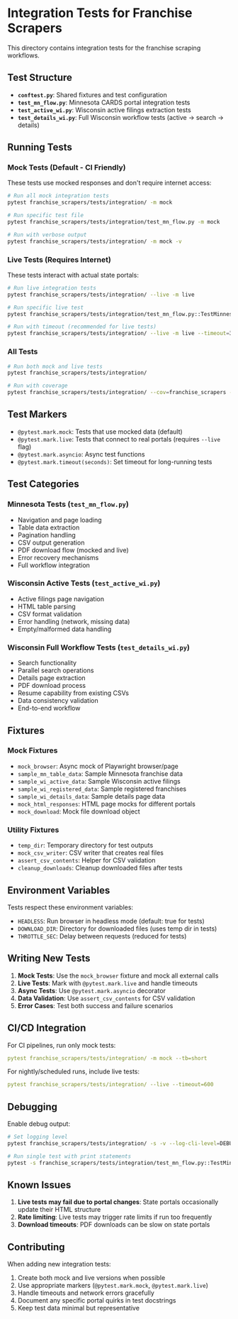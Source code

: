 # Integration Tests for Franchise Scrapers

This directory contains integration tests for the franchise scraping workflows.

## Test Structure

- **`conftest.py`**: Shared fixtures and test configuration
- **`test_mn_flow.py`**: Minnesota CARDS portal integration tests
- **`test_active_wi.py`**: Wisconsin active filings extraction tests
- **`test_details_wi.py`**: Full Wisconsin workflow tests (active -> search -> details)

## Running Tests

### Mock Tests (Default - CI Friendly)
These tests use mocked responses and don't require internet access:

```bash
# Run all mock integration tests
pytest franchise_scrapers/tests/integration/ -m mock

# Run specific test file
pytest franchise_scrapers/tests/integration/test_mn_flow.py -m mock

# Run with verbose output
pytest franchise_scrapers/tests/integration/ -m mock -v
```

### Live Tests (Requires Internet)
These tests interact with actual state portals:

```bash
# Run live integration tests
pytest franchise_scrapers/tests/integration/ --live -m live

# Run specific live test
pytest franchise_scrapers/tests/integration/test_mn_flow.py::TestMinnesotaFlow::test_live_minnesota_scraping --live

# Run with timeout (recommended for live tests)
pytest franchise_scrapers/tests/integration/ --live -m live --timeout=300
```

### All Tests
```bash
# Run both mock and live tests
pytest franchise_scrapers/tests/integration/

# Run with coverage
pytest franchise_scrapers/tests/integration/ --cov=franchise_scrapers --cov-report=html
```

## Test Markers

- `@pytest.mark.mock`: Tests that use mocked data (default)
- `@pytest.mark.live`: Tests that connect to real portals (requires `--live` flag)
- `@pytest.mark.asyncio`: Async test functions
- `@pytest.mark.timeout(seconds)`: Set timeout for long-running tests

## Test Categories

### Minnesota Tests (`test_mn_flow.py`)
- Navigation and page loading
- Table data extraction
- Pagination handling
- CSV output generation
- PDF download flow (mocked and live)
- Error recovery mechanisms
- Full workflow integration

### Wisconsin Active Tests (`test_active_wi.py`)
- Active filings page navigation
- HTML table parsing
- CSV format validation
- Error handling (network, missing data)
- Empty/malformed data handling

### Wisconsin Full Workflow Tests (`test_details_wi.py`)
- Search functionality
- Parallel search operations
- Details page extraction
- PDF download process
- Resume capability from existing CSVs
- Data consistency validation
- End-to-end workflow

## Fixtures

### Mock Fixtures
- `mock_browser`: Async mock of Playwright browser/page
- `sample_mn_table_data`: Sample Minnesota franchise data
- `sample_wi_active_data`: Sample Wisconsin active filings
- `sample_wi_registered_data`: Sample registered franchises
- `sample_wi_details_data`: Sample details page data
- `mock_html_responses`: HTML page mocks for different portals
- `mock_download`: Mock file download object

### Utility Fixtures
- `temp_dir`: Temporary directory for test outputs
- `mock_csv_writer`: CSV writer that creates real files
- `assert_csv_contents`: Helper for CSV validation
- `cleanup_downloads`: Cleanup downloaded files after tests

## Environment Variables

Tests respect these environment variables:
- `HEADLESS`: Run browser in headless mode (default: true for tests)
- `DOWNLOAD_DIR`: Directory for downloaded files (uses temp dir in tests)
- `THROTTLE_SEC`: Delay between requests (reduced for tests)

## Writing New Tests

1. **Mock Tests**: Use the `mock_browser` fixture and mock all external calls
2. **Live Tests**: Mark with `@pytest.mark.live` and handle timeouts
3. **Async Tests**: Use `@pytest.mark.asyncio` decorator
4. **Data Validation**: Use `assert_csv_contents` for CSV validation
5. **Error Cases**: Test both success and failure scenarios

## CI/CD Integration

For CI pipelines, run only mock tests:
```yaml
pytest franchise_scrapers/tests/integration/ -m mock --tb=short
```

For nightly/scheduled runs, include live tests:
```yaml
pytest franchise_scrapers/tests/integration/ --live --timeout=600
```

## Debugging

Enable debug output:
```bash
# Set logging level
pytest franchise_scrapers/tests/integration/ -s -v --log-cli-level=DEBUG

# Run single test with print statements
pytest -s franchise_scrapers/tests/integration/test_mn_flow.py::TestMinnesotaFlow::test_extract_table_data
```

## Known Issues

1. **Live tests may fail due to portal changes**: State portals occasionally update their HTML structure
2. **Rate limiting**: Live tests may trigger rate limits if run too frequently
3. **Download timeouts**: PDF downloads can be slow on state portals

## Contributing

When adding new integration tests:
1. Create both mock and live versions when possible
2. Use appropriate markers (`@pytest.mark.mock`, `@pytest.mark.live`)
3. Handle timeouts and network errors gracefully
4. Document any specific portal quirks in test docstrings
5. Keep test data minimal but representative
